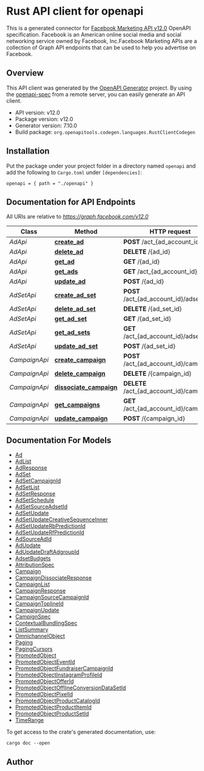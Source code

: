 # Rust API client for openapi

This is a generated connector for [Facebook Marketing API v12.0](https://developers.facebook.com/docs/marketing-apis) OpenAPI specification. 
Facebook is an American online social media and social networking service owned by Facebook, Inc.Facebook Marketing  APIs are a collection of Graph API endpoints that can be used to help you advertise on Facebook.



## Overview

This API client was generated by the [OpenAPI Generator](https://openapi-generator.tech) project.  By using the [openapi-spec](https://openapis.org) from a remote server, you can easily generate an API client.

- API version: v12.0
- Package version: v12.0
- Generator version: 7.10.0
- Build package: `org.openapitools.codegen.languages.RustClientCodegen`

## Installation

Put the package under your project folder in a directory named `openapi` and add the following to `Cargo.toml` under `[dependencies]`:

```
openapi = { path = "./openapi" }
```

## Documentation for API Endpoints

All URIs are relative to *https://graph.facebook.com/v12.0*

Class | Method | HTTP request | Description
------------ | ------------- | ------------- | -------------
*AdApi* | [**create_ad**](docs/AdApi.md#create_ad) | **POST** /act_{ad_account_id}/ads | 
*AdApi* | [**delete_ad**](docs/AdApi.md#delete_ad) | **DELETE** /{ad_id} | 
*AdApi* | [**get_ad**](docs/AdApi.md#get_ad) | **GET** /{ad_id} | 
*AdApi* | [**get_ads**](docs/AdApi.md#get_ads) | **GET** /act_{ad_account_id}/ads | 
*AdApi* | [**update_ad**](docs/AdApi.md#update_ad) | **POST** /{ad_id} | 
*AdSetApi* | [**create_ad_set**](docs/AdSetApi.md#create_ad_set) | **POST** /act_{ad_account_id}/adsets | 
*AdSetApi* | [**delete_ad_set**](docs/AdSetApi.md#delete_ad_set) | **DELETE** /{ad_set_id} | 
*AdSetApi* | [**get_ad_set**](docs/AdSetApi.md#get_ad_set) | **GET** /{ad_set_id} | 
*AdSetApi* | [**get_ad_sets**](docs/AdSetApi.md#get_ad_sets) | **GET** /act_{ad_account_id}/adsets | 
*AdSetApi* | [**update_ad_set**](docs/AdSetApi.md#update_ad_set) | **POST** /{ad_set_id} | 
*CampaignApi* | [**create_campaign**](docs/CampaignApi.md#create_campaign) | **POST** /act_{ad_account_id}/campaigns | 
*CampaignApi* | [**delete_campaign**](docs/CampaignApi.md#delete_campaign) | **DELETE** /{campaign_id} | 
*CampaignApi* | [**dissociate_campaign**](docs/CampaignApi.md#dissociate_campaign) | **DELETE** /act_{ad_account_id}/campaigns | 
*CampaignApi* | [**get_campaigns**](docs/CampaignApi.md#get_campaigns) | **GET** /act_{ad_account_id}/campaigns | 
*CampaignApi* | [**update_campaign**](docs/CampaignApi.md#update_campaign) | **POST** /{campaign_id} | 


## Documentation For Models

 - [Ad](docs/Ad.md)
 - [AdList](docs/AdList.md)
 - [AdResponse](docs/AdResponse.md)
 - [AdSet](docs/AdSet.md)
 - [AdSetCampaignId](docs/AdSetCampaignId.md)
 - [AdSetList](docs/AdSetList.md)
 - [AdSetResponse](docs/AdSetResponse.md)
 - [AdSetSchedule](docs/AdSetSchedule.md)
 - [AdSetSourceAdsetId](docs/AdSetSourceAdsetId.md)
 - [AdSetUpdate](docs/AdSetUpdate.md)
 - [AdSetUpdateCreativeSequenceInner](docs/AdSetUpdateCreativeSequenceInner.md)
 - [AdSetUpdateRbPredictionId](docs/AdSetUpdateRbPredictionId.md)
 - [AdSetUpdateRfPredictionId](docs/AdSetUpdateRfPredictionId.md)
 - [AdSourceAdId](docs/AdSourceAdId.md)
 - [AdUpdate](docs/AdUpdate.md)
 - [AdUpdateDraftAdgroupId](docs/AdUpdateDraftAdgroupId.md)
 - [AdsetBudgets](docs/AdsetBudgets.md)
 - [AttributionSpec](docs/AttributionSpec.md)
 - [Campaign](docs/Campaign.md)
 - [CampaignDissociateResponse](docs/CampaignDissociateResponse.md)
 - [CampaignList](docs/CampaignList.md)
 - [CampaignResponse](docs/CampaignResponse.md)
 - [CampaignSourceCampaignId](docs/CampaignSourceCampaignId.md)
 - [CampaignToplineId](docs/CampaignToplineId.md)
 - [CampaignUpdate](docs/CampaignUpdate.md)
 - [CampignSpec](docs/CampignSpec.md)
 - [ContextualBundlingSpec](docs/ContextualBundlingSpec.md)
 - [ListSummary](docs/ListSummary.md)
 - [OmnichannelObject](docs/OmnichannelObject.md)
 - [Paging](docs/Paging.md)
 - [PagingCursors](docs/PagingCursors.md)
 - [PromotedObject](docs/PromotedObject.md)
 - [PromotedObjectEventId](docs/PromotedObjectEventId.md)
 - [PromotedObjectFundraiserCampaignId](docs/PromotedObjectFundraiserCampaignId.md)
 - [PromotedObjectInstagramProfileId](docs/PromotedObjectInstagramProfileId.md)
 - [PromotedObjectOfferId](docs/PromotedObjectOfferId.md)
 - [PromotedObjectOfflineConversionDataSetId](docs/PromotedObjectOfflineConversionDataSetId.md)
 - [PromotedObjectPixelId](docs/PromotedObjectPixelId.md)
 - [PromotedObjectProductCatalogId](docs/PromotedObjectProductCatalogId.md)
 - [PromotedObjectProductItemId](docs/PromotedObjectProductItemId.md)
 - [PromotedObjectProductSetId](docs/PromotedObjectProductSetId.md)
 - [TimeRange](docs/TimeRange.md)


To get access to the crate's generated documentation, use:

```
cargo doc --open
```

## Author



